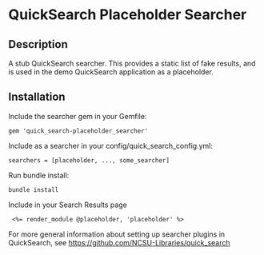 # QuickSearch Placeholder Searcher

## Description

A stub QuickSearch searcher. This provides a static list of fake results, and is used in the demo QuickSearch application as a placeholder.

## Installation

Include the searcher gem  in your Gemfile:

    gem 'quick_search-placeholder_searcher'

Include as a searcher in your config/quick_search_config.yml:

    searchers = [placeholder, ..., some_searcher]

Run bundle install:

    bundle install

Include in your Search Results page

     <%= render_module @placeholder, 'placeholder' %>

For more general information about setting up searcher plugins in QuickSearch, see https://github.com/NCSU-Libraries/quick_search
